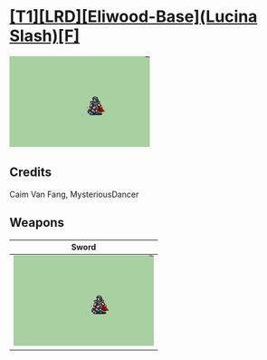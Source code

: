 # [\[T1\]\[LRD\]\[Eliwood-Base\]\(Lucina Slash\)\[F\]](../%5BT1%5D%5BLRD%5D%5BEliwood-Base%5D(Lucina%20Slash)%5BF%5D)

<img src="./1.%20Sword/Sword_000.png" alt="[T1][LRD][Eliwood-Base](Lucina Slash)[F] standing" />

## Credits

Caim Van Fang, MysteriousDancer

## Weapons


|Sword |
|  :---: |
| <img alt="Sword animation" src="./1.%20Sword/Sword.gif" /> |
